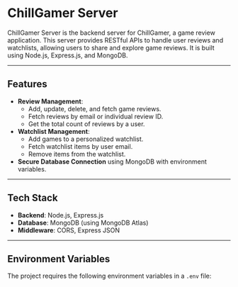 # ChillGamer Server

ChillGamer Server is the backend server for ChillGamer, a game review application. This server provides RESTful APIs to handle user reviews and watchlists, allowing users to share and explore game reviews. It is built using Node.js, Express.js, and MongoDB.

---

## Features
- **Review Management**:
  - Add, update, delete, and fetch game reviews.
  - Fetch reviews by email or individual review ID.
  - Get the total count of reviews by a user.
- **Watchlist Management**:
  - Add games to a personalized watchlist.
  - Fetch watchlist items by user email.
  - Remove items from the watchlist.
- **Secure Database Connection** using MongoDB with environment variables.

---

## Tech Stack
- **Backend**: Node.js, Express.js
- **Database**: MongoDB (using MongoDB Atlas)
- **Middleware**: CORS, Express JSON

---

## Environment Variables
The project requires the following environment variables in a `.env` file:

